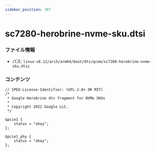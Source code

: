 ```yaml
---
sidebar_position: 307
---
```

# sc7280-herobrine-nvme-sku.dtsi

### ファイル情報

- パス: `linux-v6.12/arch/arm64/boot/dts/qcom/sc7280-herobrine-nvme-sku.dtsi`

### コンテンツ

```dtsi
// SPDX-License-Identifier: (GPL-2.0+ OR MIT)
/*
 * Google Herobrine dts fragment for NVMe SKUs
 *
 * Copyright 2022 Google LLC.
 */

&pcie1 {
	status = "okay";
};

&pcie1_phy {
	status = "okay";
};

```
